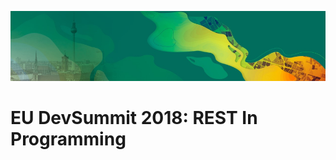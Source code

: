 ![Banner](https://raw.githubusercontent.com/esrinederland/esrinederland.github.io/master/images/EUDS18-DevSum_Banner.png)

# EU DevSummit 2018: REST In Programming

